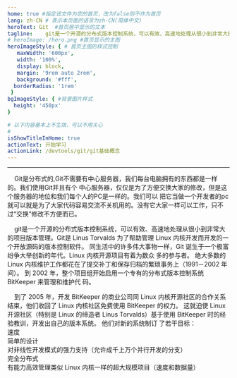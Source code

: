 ```yaml
---
home: true #指定该文件为您的首页，改为false则不作为首页
lang: zh-CN # 表示本页面的语言为zh-CN(简体中文)
heroText: Git  #首页居中显示的文本
tagline:	git是一个开源的分布式版本控制系统，可以有效、高速地处理从很小到非常大的项目版本管理。 # 首页显示的标语
# heroImage: /hero.png #首页显示的主图
heroImageStyle: { # 首页主图的样式控制
   maxWidth: '600px',
   width: '100%',
   display: block,
   margin: '9rem auto 2rem',
   background: '#fff',
  borderRadius: '1rem'
 }
bgImageStyle: { #背景图片样式
  height: '450px'
}

# 以下内容基本上不生效，可以不用关心
# 
isShowTitleInHome: true
actionText:	开始学习 
actionLink: /devtools/git/git基础概念
---
```

---
&nbsp;&nbsp;&nbsp;&nbsp;Git是分布式的,Git不需要有中心服务器，我们每台电脑拥有的东西都是一样的。我们使用Git并且有个 中心服务器，仅仅是为了方便交换大家的修改，但是这个服务器的地位和我们每个人的PC是一样的。我们可以 把它当做一个开发者的pc就可以就是为了大家代码容易交流不关机用的。没有它大家一样可以工作，只不 过“交换”修改不方便而已。  

&nbsp;&nbsp;&nbsp;&nbsp;git是一个开源的分布式版本控制系统，可以有效、高速地处理从很小到非常大的项目版本管理。Git是 Linus Torvalds 为了帮助管理 Linux 内核开发而开发的一个开放源码的版本控制软件。 同生活中的许多伟大事物一样，Git 诞生于一个极富纷争大举创新的年代。Linux 内核开源项目有着为数众 多的参与者。 绝大多数的 Linux 内核维护工作都花在了提交补丁和保存归档的繁琐事务上（1991－2002 年间）。  到 2002 年，整个项目组开始启用一个专有的分布式版本控制系统 BitKeeper 来管理和维护代 码。

&nbsp;&nbsp;&nbsp;&nbsp;到了 2005 年，开发 BitKeeper 的商业公司同 Linux 内核开源社区的合作关系结束，他们收回了 Linux 内核社区免费使用 BitKeeper 的权力。 这就迫使 Linux 开源社区（特别是 Linux 的缔造者 Linus Torvalds）基于使用 BitKeeper 时的经验教训，开发出自己的版本系统。 他们对新的系统制订 了若干目标：   
速度  
简单的设计   
对非线性开发模式的强力支持（允许成千上万个并行开发的分支）   
完全分布式   
有能力高效管理类似 Linux 内核一样的超大规模项目（速度和数据量）  